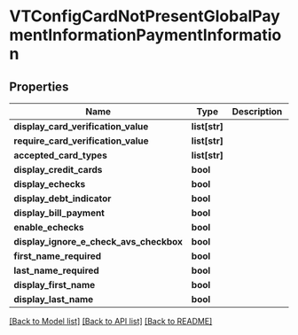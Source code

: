 # VTConfigCardNotPresentGlobalPaymentInformationPaymentInformation

## Properties
Name | Type | Description | Notes
------------ | ------------- | ------------- | -------------
**display_card_verification_value** | **list[str]** |  | [optional] 
**require_card_verification_value** | **list[str]** |  | [optional] 
**accepted_card_types** | **list[str]** |  | [optional] 
**display_credit_cards** | **bool** |  | [optional] 
**display_echecks** | **bool** |  | [optional] 
**display_debt_indicator** | **bool** |  | [optional] 
**display_bill_payment** | **bool** |  | [optional] 
**enable_echecks** | **bool** |  | [optional] 
**display_ignore_e_check_avs_checkbox** | **bool** |  | [optional] 
**first_name_required** | **bool** |  | [optional] 
**last_name_required** | **bool** |  | [optional] 
**display_first_name** | **bool** |  | [optional] 
**display_last_name** | **bool** |  | [optional] 

[[Back to Model list]](../README.md#documentation-for-models) [[Back to API list]](../README.md#documentation-for-api-endpoints) [[Back to README]](../README.md)


